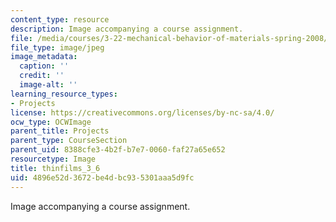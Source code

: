 ```yaml
---
content_type: resource
description: Image accompanying a course assignment.
file: /media/courses/3-22-mechanical-behavior-of-materials-spring-2008/4896e52d3672be4dbc935301aaa5d9fc_thinfilms_3_6.jpg
file_type: image/jpeg
image_metadata:
  caption: ''
  credit: ''
  image-alt: ''
learning_resource_types:
- Projects
license: https://creativecommons.org/licenses/by-nc-sa/4.0/
ocw_type: OCWImage
parent_title: Projects
parent_type: CourseSection
parent_uid: 8388cfe3-4b2f-b7e7-0060-faf27a65e652
resourcetype: Image
title: thinfilms_3_6
uid: 4896e52d-3672-be4d-bc93-5301aaa5d9fc
---
```

Image accompanying a course assignment.